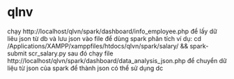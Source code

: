 # qlnv
chạy http://localhost/qlvn/spark/dashboard/info_employee.php để lấy dữ liêu json từ db và lưu json vào file để dùng spark phân tích
ví dụ: cd /Applications/XAMPP/xamppfiles/htdocs/qlvn/spark/salary/ && spark-submit scr_salary.py
sau đó chạy file http://localhost/qlvn/spark/dashboard/data_analysis_json.php để chuyển dữ liệu từ json của spark để thành json có thể sử dụng dc 

